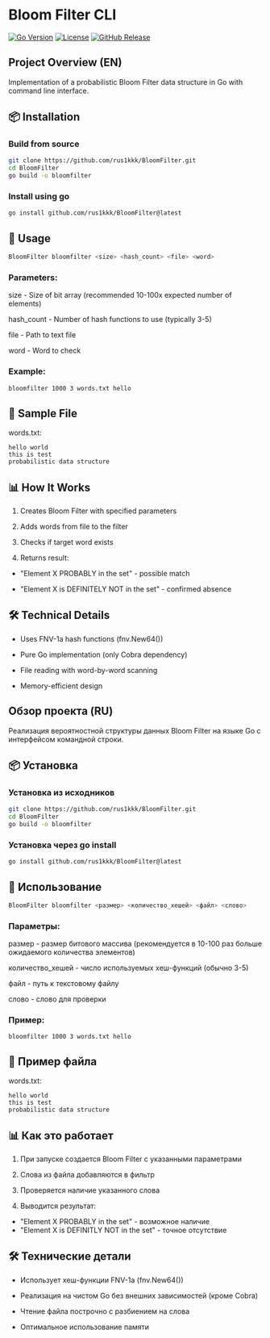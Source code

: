 # Bloom Filter CLI

[![Go Version](https://img.shields.io/github/go-mod/go-version/rus1kkk/BloomFilter)](https://golang.org/)
[![License](https://img.shields.io/badge/license-MIT-blue.svg)](LICENSE)
[![GitHub Release](https://img.shields.io/github/v/release/rus1kkk/BloomFilter)](https://github.com/rus1kkk/BloomFilter/releases)

## Project Overview (EN)

Implementation of a probabilistic Bloom Filter data structure in Go with command line interface.

## 📦 Installation

### Build from source
```bash
git clone https://github.com/rus1kkk/BloomFilter.git
cd BloomFilter
go build -o bloomfilter
```
### Install using go
```bash
go install github.com/rus1kkk/BloomFilter@latest
```
## 🚀 Usage
```bash
BloomFilter bloomfilter <size> <hash_count> <file> <word>
```
### Parameters:
size - Size of bit array (recommended 10-100x expected number of elements)

hash_count - Number of hash functions to use (typically 3-5)

file - Path to text file

word - Word to check

### Example:
```bash
bloomfilter 1000 3 words.txt hello
```
## 📝 Sample File
words.txt:
```
hello world
this is test  
probabilistic data structure
```
## 📊 How It Works
1. Creates Bloom Filter with specified parameters

2. Adds words from file to the filter

3. Checks if target word exists

4. Returns result:

 + "Element X PROBABLY in the set" - possible match

 + "Element X is DEFINITELY NOT in the set" - confirmed absence

## 🛠 Technical Details
 + Uses FNV-1a hash functions (fnv.New64())

 + Pure Go implementation (only Cobra dependency)

 + File reading with word-by-word scanning

 + Memory-efficient design

## Обзор проекта (RU)

Реализация вероятностной структуры данных Bloom Filter на языке Go с интерфейсом командной строки.

## 📦 Установка

### Установка из исходников
```bash
git clone https://github.com/rus1kkk/BloomFilter.git
cd BloomFilter
go build -o bloomfilter
```
### Установка через go install
```bash
go install github.com/rus1kkk/BloomFilter@latest
```
## 🚀 Использование
```bash
BloomFilter bloomfilter <размер> <количество_хешей> <файл> <слово>
```
### Параметры:

размер - размер битового массива (рекомендуется в 10-100 раз больше ожидаемого количества элементов)

количество_хешей - число используемых хеш-функций (обычно 3-5)

файл - путь к текстовому файлу

слово - слово для проверки

### Пример:
```
bloomfilter 1000 3 words.txt hello
```
## 📝 Пример файла
words.txt:
```
hello world
this is test
probabilistic data structure
```
## 📊 Как это работает
1. При запуске создается Bloom Filter с указанными параметрами

2. Слова из файла добавляются в фильтр

3. Проверяется наличие указанного слова

4. Выводится результат:

 + "Element X PROBABLY  in the set" - возможное наличие
 + "Element X is DEFINITLY NOT in the set" - точное отсутствие

## 🛠 Технические детали
 + Использует хеш-функции FNV-1a (fnv.New64())

 + Реализация на чистом Go без внешних зависимостей (кроме Cobra)

 + Чтение файла построчно с разбиением на слова

 + Оптимальное использование памяти


